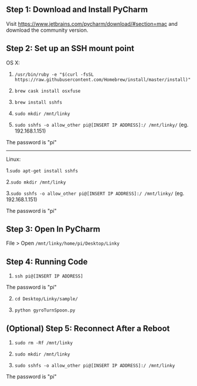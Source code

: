 ## Step 1: Download and Install PyCharm
Visit https://www.jetbrains.com/pycharm/download/#section=mac and download the community version.

## Step 2: Set up an SSH mount point
OS X:

1. `/usr/bin/ruby -e "$(curl -fsSL https://raw.githubusercontent.com/Homebrew/install/master/install)"`

2. `brew cask install osxfuse` 

3. `brew install sshfs`

4. `sudo mkdir /mnt/linky`

5. `sudo sshfs -o allow_other pi@[INSERT IP ADDRESS]:/ /mnt/linky/` (eg. 192.168.1.151)

The password is "pi"
- - -
Linux:

1.`sudo apt-get install sshfs`

2.`sudo mkdir /mnt/linky`

3.`sudo sshfs -o allow_other pi@[INSERT IP ADDRESS]:/ /mnt/linky/` (eg. 192.168.1.151)

The password is "pi"

## Step 3: Open In PyCharm
File > Open `/mnt/linky/home/pi/Desktop/Linky`

## Step 4: Running Code
1. `ssh pi@[INSERT IP ADDRESS]`

The password is "pi"

2. `cd Desktop/Linky/sample/`

3. `python gyroTurnSpoon.py`

## (Optional) Step 5: Reconnect After a Reboot
1. `sudo rm -Rf /mnt/linky`

2. `sudo mkdir /mnt/linky`

3. `sudo sshfs -o allow_other pi@[INSERT IP ADDRESS]:/ /mnt/linky`

The password is "pi"


